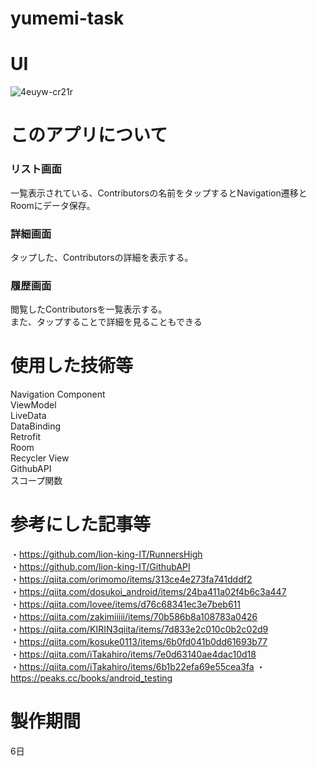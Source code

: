 # yumemi-task
# UI
![4euyw-cr21r](https://user-images.githubusercontent.com/65647834/112303114-43526100-8cdf-11eb-99db-62614d347fd8.gif)
# このアプリについて
### リスト画面  
一覧表示されている、Contributorsの名前をタップするとNavigation遷移とRoomにデータ保存。  
### 詳細画面
タップした、Contributorsの詳細を表示する。  
### 履歴画面
閲覧したContributorsを一覧表示する。  
また、タップすることで詳細を見ることもできる

# 使用した技術等
Navigation Component  
ViewModel  
LiveData  
DataBinding  
Retrofit  
Room  
Recycler View  
GithubAPI  
スコープ関数 

# 参考にした記事等 
・https://github.com/lion-king-IT/RunnersHigh  
・https://github.com/lion-king-IT/GithubAPI  
・https://qiita.com/orimomo/items/313ce4e273fa741dddf2  
・https://qiita.com/dosukoi_android/items/24ba411a02f4b6c3a447  
・https://qiita.com/lovee/items/d76c68341ec3e7beb611  
・https://qiita.com/zakimiiiii/items/70b586b8a108783a0426  
・https://qiita.com/KIRIN3qiita/items/7d833e2c010c0b2c02d9   
・https://qiita.com/kosuke0113/items/6b0fd041b0dd61693b77  
・https://qiita.com/iTakahiro/items/7e0d63140ae4dac10d18  
・https://qiita.com/iTakahiro/items/6b1b22efa69e55cea3fa 
・https://peaks.cc/books/android_testing  
# 製作期間
6日

